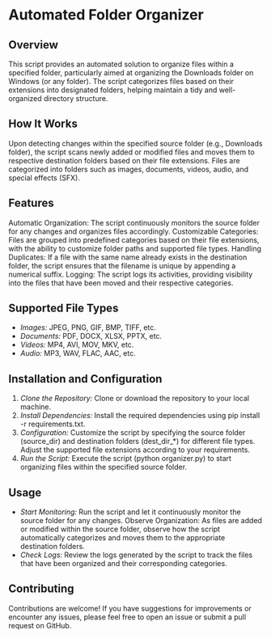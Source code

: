 # Automated Folder Organizer
## Overview
This script provides an automated solution to organize files within a specified folder, particularly aimed at organizing the Downloads folder on Windows (or any folder). The script categorizes files based on their extensions into designated folders, helping maintain a tidy and well-organized directory structure.

## How It Works
Upon detecting changes within the specified source folder (e.g., Downloads folder), the script scans newly added or modified files and moves them to respective destination folders based on their file extensions. Files are categorized into folders such as images, documents, videos, audio, and special effects (SFX).

## Features
Automatic Organization: The script continuously monitors the source folder for any changes and organizes files accordingly.
Customizable Categories: Files are grouped into predefined categories based on their file extensions, with the ability to customize folder paths and supported file types.
Handling Duplicates: If a file with the same name already exists in the destination folder, the script ensures that the filename is unique by appending a numerical suffix.
Logging: The script logs its activities, providing visibility into the files that have been moved and their respective categories.

## Supported File Types
- *Images:* JPEG, PNG, GIF, BMP, TIFF, etc.
- *Documents:* PDF, DOCX, XLSX, PPTX, etc.
- *Videos:* MP4, AVI, MOV, MKV, etc.
- *Audio:* MP3, WAV, FLAC, AAC, etc.

## Installation and Configuration
1. *Clone the Repository:* Clone or download the repository to your local machine.
2. *Install Dependencies:* Install the required dependencies using pip install -r requirements.txt.
3. *Configuration:* Customize the script by specifying the source folder (source_dir) and destination folders (dest_dir_*) for different file types. Adjust the supported file extensions according to your requirements.
4. *Run the Script:* Execute the script (python organizer.py) to start organizing files within the specified source folder.

## Usage
- *Start Monitoring:* Run the script and let it continuously monitor the source folder for any changes.
Observe Organization: As files are added or modified within the source folder, observe how the script automatically categorizes and moves them to the appropriate destination folders.
- *Check Logs:* Review the logs generated by the script to track the files that have been organized and their corresponding categories.

## Contributing
Contributions are welcome! If you have suggestions for improvements or encounter any issues, please feel free to open an issue or submit a pull request on GitHub.
